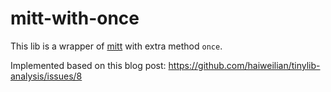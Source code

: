 # mitt-with-once

This lib is a wrapper of [mitt](https://github.com/developit/mitt/) with extra method `once`.

Implemented based on this blog post: https://github.com/haiweilian/tinylib-analysis/issues/8
